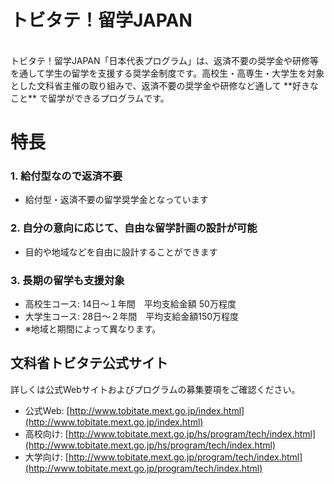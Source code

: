 # トビタテ！留学JAPAN
<br>
トビタテ！留学JAPAN「日本代表プログラム」は、返済不要の奨学金や研修等を通して学生の留学を支援する奨学金制度です。高校生・高専生・大学生を対象とした文科省主催の取り組みで、返済不要の奨学金や研修など通して **好きなこと** で留学ができるプログラムです。
<br>

# 特長

### 1. 給付型なので返済不要
- 給付型・返済不要の留学奨学金となっています

### 2. 自分の意向に応じて、自由な留学計画の設計が可能
- 目的や地域などを自由に設計することができます

### 3. 長期の留学も支援対象
- 高校生コース: 14日～１年間　平均支給金額 50万程度
- 大学生コース: 28日～２年間　平均支給金額150万程度
- ※地域と期間によって異なります。

## 文科省トビタテ公式サイト

詳しくは公式Webサイトおよびプログラムの募集要項をご確認ください。

- 公式Web: [http://www.tobitate.mext.go.jp/index.html](http://www.tobitate.mext.go.jp/index.html)
- 高校向け: [http://www.tobitate.mext.go.jp/hs/program/tech/index.html](http://www.tobitate.mext.go.jp/hs/program/tech/index.html)
- 大学向け:  [http://www.tobitate.mext.go.jp/program/tech/index.html](http://www.tobitate.mext.go.jp/program/tech/index.html)
